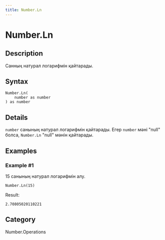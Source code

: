 ```yaml
---
title: Number.Ln
---
```


# Number.Ln


## Description

Санның натурал логарифмін қайтарады.


## Syntax

```powerquery
Number.Ln(
    number as number
) as number
```


## Details

<code>number</code> санының натурал логарифмін қайтарады. Егер <code>number</code> мәні "null" болса, <code>Number.Ln</code> "null" мәнін қайтарады.


## Examples

### Example #1 
15 санының натурал логарифмін алу.
```powerquery
Number.Ln(15)
```

Result: 
```powerquery
2.70805020110221
```




## Category
Number.Operations
